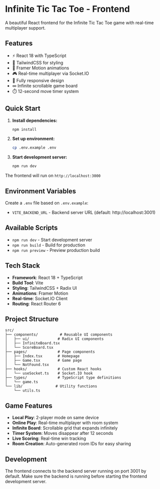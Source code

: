 # Infinite Tic Tac Toe - Frontend

A beautiful React frontend for the Infinite Tic Tac Toe game with real-time multiplayer support.

## Features

- ⚡ React 18 with TypeScript
- 🎨 TailwindCSS for styling
- 🔄 Framer Motion animations
- 🎮 Real-time multiplayer via Socket.IO
- 📱 Fully responsive design
- ∞ Infinite scrollable game board
- ⏱️ 12-second move timer system

## Quick Start

1. **Install dependencies:**

   ```bash
   npm install
   ```

2. **Set up environment:**
   ```bash
   cp .env.example .env
   ```
3. **Start development server:**
   ```bash
   npm run dev
   ```

The frontend will run on `http://localhost:3000`

## Environment Variables

Create a `.env` file based on `.env.example`:

- `VITE_BACKEND_URL` - Backend server URL (default: http://localhost:3001)

## Available Scripts

- `npm run dev` - Start development server
- `npm run build` - Build for production
- `npm run preview` - Preview production build

## Tech Stack

- **Framework**: React 18 + TypeScript
- **Build Tool**: Vite
- **Styling**: TailwindCSS + Radix UI
- **Animations**: Framer Motion
- **Real-time**: Socket.IO Client
- **Routing**: React Router 6

## Project Structure

```
src/
├── components/          # Reusable UI components
│   ├── ui/             # Radix UI components
│   ├── InfiniteBoard.tsx
│   └── ScoreBoard.tsx
├── pages/              # Page components
│   ├── Index.tsx       # Homepage
│   ├── Game.tsx        # Game page
│   └── NotFound.tsx
├── hooks/              # Custom React hooks
│   └── useSocket.ts    # Socket.IO hook
├── types/              # TypeScript type definitions
│   └── game.ts
└── lib/               # Utility functions
    └── utils.ts
```

## Game Features

- **Local Play**: 2-player mode on same device
- **Online Play**: Real-time multiplayer with room system
- **Infinite Board**: Scrollable grid that expands infinitely
- **Timer System**: Moves disappear after 12 seconds
- **Live Scoring**: Real-time win tracking
- **Room Creation**: Auto-generated room IDs for easy sharing

## Development

The frontend connects to the backend server running on port 3001 by default. Make sure the backend is running before starting the frontend development server.

